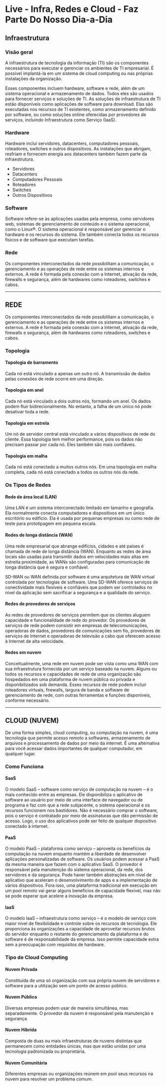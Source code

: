 # Live - Infra, Redes e Cloud - Faz Parte Do Nosso Dia-a-Dia

## Infraestrutura

### Visão geral

A infraestrutura de tecnologia da informação (TI) são os componentes necessários para executar e gerenciar os ambientes de TI empresarial. É possível implantá-la em um sistema de cloud computing ou nas próprias instalações da organização.

Esses componentes incluem hardware, software e rede, além de um sistema operacional e armazenamento de dados. Todos eles são usados para fornecer serviços e soluções de TI. As soluções de infraestrutura de TI estão disponíveis como aplicações de software para download. Elas são executadas nos recursos de TI existentes, como armazenamento definido por software, ou como soluções online oferecidas por provedores de serviços, incluindo Infraestrutura como Serviço (IaaS).

### Hardware

Hardware inclui servidores, datacenters, computadores pessoais, roteadores, switches e outros dispositivos. As instalações que abrigam, resfriam e fornecem energia aos datacenters também fazem parte da infraestrutura.

- Servidores
- Datacenters
- Computadores Pessoais
- Roteadores
- Switches
- Outros Dispositivos

### Software

Software refere-se às aplicações usadas pela empresa, como servidores web, sistemas de gerenciamento de conteúdo e o sistema operacional, como o Linux®. O sistema operacional é responsável por gerenciar o hardware e os recursos do sistema. Ele também conecta todos os recursos físicos e de software que executam tarefas.

### Rede

Os componentes interconectados da rede possibilitam a comunicação, o gerenciamento e as operações de rede entre os sistemas internos e externos. A rede é formada pela conexão com a Internet, ativação da rede, firewalls e segurança, além de hardwares como roteadores, switches e cabos.

---

## REDE

Os componentes interconectados da rede possibilitam a comunicação, o gerenciamento e as operações de rede entre os sistemas internos e externos. A rede é formada pela conexão com a Internet, ativação da rede, firewalls e segurança, além de hardwares como roteadores, switches e cabos.

### Topologia

#### Topologia de barramento

Cada nó está vinculado a apenas um outro nó. A transmissão de dados pelas conexões de rede ocorre em uma direção.

#### Topologia em anel

Cada nó está vinculado a dois outros nós, formando um anel. Os dados podem fluir bidirecionalmente. No entanto, a falha de um único nó pode desativar toda a rede.

#### Topologia em estrela

Um nó de servidor central está vinculado a vários dispositivos de rede do cliente. Essa topologia tem melhor performance, pois os dados não precisam passar por cada nó. Eles também são mais confiáveis.

#### Topologia em malha

Cada nó está conectado a muitos outros nós. Em uma topologia em malha completa, cada nó está conectado a todos os outros nós da rede.

### Os Tipos de Redes

#### Rede de área local (LAN)

Uma LAN é um sistema interconectado limitado em tamanho e geografia. Ela normalmente conecta computadores e dispositivos em um único escritório ou edifício. Ela é usada por pequenas empresas ou como rede de teste para prototipagem em pequena escala.

#### Redes de longa distância (WAN)

Uma rede empresarial que abrange edifícios, cidades e até países é chamada de rede de longa distância (WAN). Enquanto as redes de área locais são usadas para transmitir dados em velocidades mais altas em estreita proximidade, as WANs são configuradas para comunicação de longa distância que é segura e confiável.

SD-WAN ou WAN definida por software é uma arquitetura de WAN virtual controlada por tecnologias de software. Uma SD-WAN oferece serviços de conectividade mais flexíveis e confiáveis que podem ser controlados no nível da aplicação sem sacrificar a segurança e a qualidade do serviço.

#### Redes de provedores de serviços

As redes de provedores de serviços permitem que os clientes aluguem capacidade e funcionalidade de rede do provedor. Os provedores de serviços de rede podem consistir em empresas de telecomunicações, operadoras de dados, provedores de comunicações sem fio, provedores de serviços de Internet e operadoras de televisão a cabo que oferecem acesso à Internet de alta velocidade.

#### Redes em nuvem

Conceitualmente, uma rede em nuvem pode ser vista como uma WAN com sua infraestrutura fornecida por um serviço baseado na nuvem. Alguns ou todos os recursos e capacidades de rede de uma organização são hospedados em uma plataforma de nuvem pública ou privada e disponibilizados sob demanda. Esses recursos de rede podem incluir roteadores virtuais, firewalls, largura de banda e software de gerenciamento de rede, com outras ferramentas e funções disponíveis, conforme necessário.

---

## CLOUD (NUVEM)

De uma forma simples, cloud computing, ou computação na nuvem, é uma tecnologia que permite acesso remoto a softwares, armazenamento de arquivos e processamento de dados por meio da internet. É uma alternativa para você acessar dados importantes de qualquer computador, em qualquer lugar.

### Como Funciona

#### SaaS

O modelo SaaS  – software como serviço de computação na nuvem – é o mais conhecido entre as empresas. Ele disponibiliza o aplicativo de software ao usuário por meio de uma interface de navegador ou de programa e faz com que a rede subjacente, o sistema operacional e os recursos funcionem nos bastidores. Não é necessário comprar o software, pois o serviço é contratado por meio de assinaturas que dão permissão de acesso. Logo, o uso dos aplicativos pode ser feito de qualquer dispositivo conectado à internet.

#### PaaS

O modelo PaaS – plataforma como serviço – aproveita os benefícios da computação na nuvem enquanto mantém a liberdade de desenvolver aplicações personalizadas de software. Os usuários podem acessar a PaaS da mesma maneira que fazem com o aplicativo SaaS. O provedor é responsável pela manutenção do sistema operacional, da rede, dos servidores e da segurança. Pode haver também abstrações em nível de aplicativo que aceleram o desenvolvimento de apps e a implementação de vários dispositivos. Fora isso, uma plataforma tradicional em execução em um pool remoto vai gerar alguns benefícios de capacidade flexível, mas não se pode esperar que acelere a inovação da empresa.

#### IaaS

O modelo IaaS – infraestrutura como serviço –  é o modelo de serviço com maior nível de flexibilidade e controle sobre os recursos de tecnologia. Ele proporciona às organizações a capacidade de aproveitar recursos brutos do servidor enquanto o restante do gerenciamento da plataforma e do software é de responsabilidade da empresa. Isso permite capacidade extra sem a preocupação com requisitos de hardware.

### Tipo de Cloud Computing

#### Nuvem Privada

Constituída de uma só organização com sua própria nuvem de servidores e software para a utilização sem um ponto de acesso público.

#### Nuvem Pública

Diversas empresas podem usar de maneira simultânea, mas separadamente. O provedor da nuvem é responsável pela manutenção e segurança.

#### Nuvem Híbrida

Composta de duas ou mais infraestruturas de nuvens distintas que permanecem como entidades únicas, mas que estão unidas por uma tecnologia padronizada ou proprietária.

#### Nuvem Comunitária

Diferentes empresas ou organizações reúnem em pool seus recursos na nuvem para resolver um problema comum.
